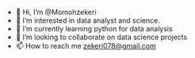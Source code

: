 - 👋 Hi, I’m @Momohzekeri
- 👀 I’m interested in data analyst and science.
- 🌱 I’m currently learning python for data analysis
- 💞️ I’m looking to collaborate on data science projects
- 📫 How to reach me zekeri078@gmail.com

<!---
Momohzekeri/Momohzekeri is a ✨ special ✨ repository because its `README.md` (this file) appears on your GitHub profile.
You can click the Preview link to take a look at your changes.
--->
